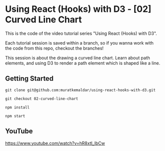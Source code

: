# Using React (Hooks) with D3 - [02] Curved Line Chart

This is the code of the video tutorial series "Using React (Hooks) with D3".

Each tutorial session is saved within a branch,
so if you wanna work with the code from this repo, checkout the branches!

This session is about the drawing a curved line chart. Learn about path elements, and using D3 to render a path element which is shaped like a line.

## Getting Started

`git clone git@github.com:muratkemaldar/using-react-hooks-with-d3.git`

`git checkout 02-curved-line-chart`

`npm install`

`npm start`

## YouTube

https://www.youtube.com/watch?v=hR8xtl_IbCw

